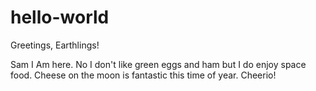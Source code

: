# hello-world

Greetings, Earthlings!

Sam I Am here. No I don't like green eggs and ham but I do enjoy space food. 
Cheese on the moon is fantastic this time of year. Cheerio!
